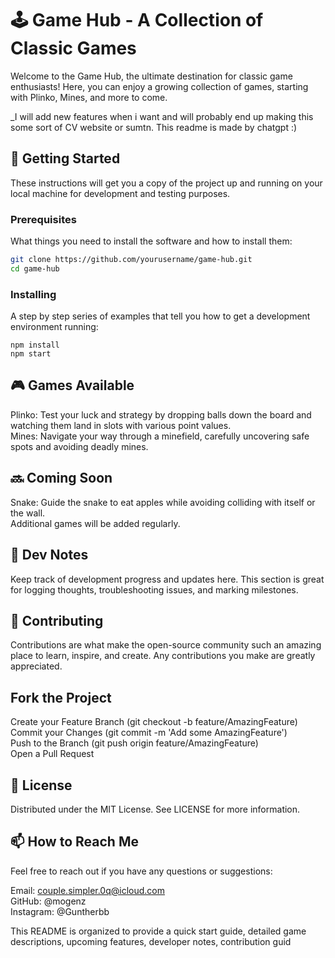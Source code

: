 # 🕹️ Game Hub - A Collection of Classic Games

Welcome to the Game Hub, the ultimate destination for classic game enthusiasts! Here, you can enjoy a growing collection of games, starting with Plinko, Mines, and more to come.  

_I will add new features when i want and will probably end up making this some sort of CV website or sumtn. This readme is made by chatgpt :) 

## 🚀 Getting Started

These instructions will get you a copy of the project up and running on your local machine for development and testing purposes.

### Prerequisites

What things you need to install the software and how to install them:

```bash
git clone https://github.com/yourusername/game-hub.git
cd game-hub
```



### Installing
A step by step series of examples that tell you how to get a development environment running:

```
npm install
npm start
```




## 🎮 Games Available
Plinko: Test your luck and strategy by dropping balls down the board and watching them land in slots with various point values.  
Mines: Navigate your way through a minefield, carefully uncovering safe spots and avoiding deadly mines.


## 🔜 Coming Soon
Snake: Guide the snake to eat apples while avoiding colliding with itself or the wall.  
Additional games will be added regularly.


## 📝 Dev Notes
Keep track of development progress and updates here. This section is great for logging thoughts, troubleshooting issues, and marking milestones.


## 🤝 Contributing
Contributions are what make the open-source community such an amazing place to learn, inspire, and create. Any contributions you make are greatly appreciated.


## Fork the Project
Create your Feature Branch (git checkout -b feature/AmazingFeature)  
Commit your Changes (git commit -m 'Add some AmazingFeature')  
Push to the Branch (git push origin feature/AmazingFeature)  
Open a Pull Request  


## 📜 License
Distributed under the MIT License. See LICENSE for more information.

## 📫 How to Reach Me
Feel free to reach out if you have any questions or suggestions:

Email: couple.simpler.0q@icloud.com  
GitHub: @mogenz  
Instagram: @Guntherbb  




This README is organized to provide a quick start guide, detailed game descriptions, upcoming features, developer notes, contribution guid
